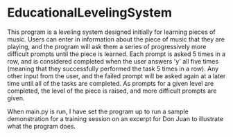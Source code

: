 # EducationalLevelingSystem

This program is a leveling system designed initially for learning pieces of music. Users can enter in information about the piece of music that they are playing, and the program will ask them a series of progressively more difficult prompts until the piece is learned. Each prompt is asked 5 times in a row, and is considered completed when the user answers 'y' all five times (meaning that they successfully performed the task 5 times in a row). Any other input from the user, and the failed prompt will be asked again at a later time until all of the tasks are completed. As prompts for a given level are completed, the level of the piece is raised, and more difficult prompts are given.

When main.py is run, I have set the program up to run a sample demonstration for a training session on an excerpt for Don Juan to illustrate what the program does.  
